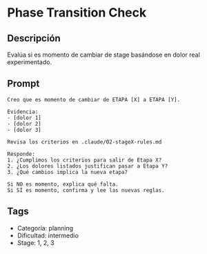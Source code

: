 # Phase Transition Check

## Descripción
Evalúa si es momento de cambiar de stage basándose en dolor real experimentado.

## Prompt
```
Creo que es momento de cambiar de ETAPA [X] a ETAPA [Y].

Evidencia:
- [dolor 1]
- [dolor 2]
- [dolor 3]

Revisa los criterios en .claude/02-stageX-rules.md

Responde:
1. ¿Cumplimos los criterios para salir de Etapa X?
2. ¿Los dolores listados justifican pasar a Etapa Y?
3. ¿Qué cambios implica la nueva etapa?

Si NO es momento, explica qué falta.
Si SÍ es momento, confirma y lee las nuevas reglas.
```

## Tags
- Categoría: planning
- Dificultad: intermedio
- Stage: 1, 2, 3
